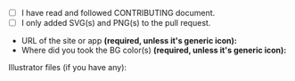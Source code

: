 <!--
#########################
## ACCEPT REQUIREMENTS ##
#########################

CONTRIBUTING doc: https://github.com/krisu5/aegis-icons/blob/master/CONTRIBUTING.md

Replace space with x inside of the brackets: [ ] -> [x]
-->

- [ ] I have read and followed CONTRIBUTING document.
- [ ] I only added SVG(s) and PNG(s) to the pull request.
- URL of the site or app **(required, unless it's generic icon):** 
- Where did you took the BG color(s) **(required, unless it's generic icon):** 
<!-- ^^^ Did you use logo colors or something else? Link the page, if you used colors from website. -->

Illustrator files (if you have any):

<!-- ^^^ ADD AI FILES HERE ABOVE THIS LINE ^^^
Zip the files (Github doesn't accept AI files as is there). -->